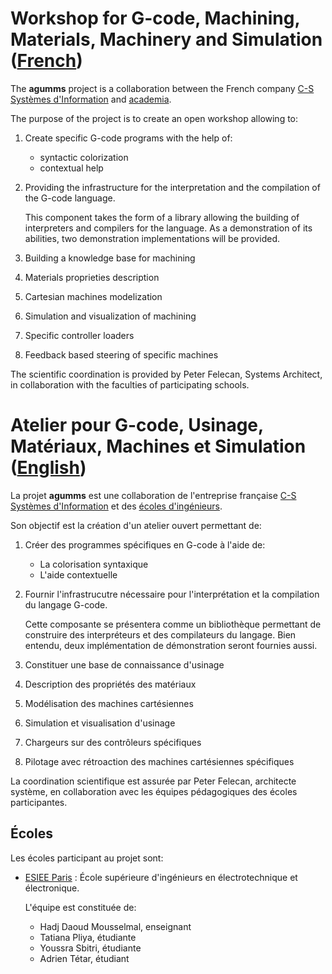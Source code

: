 # Workshop for G-code, Machining, Materials, Machinery and Simulation ([French][français])

The **agumms** project is a collaboration between the French company
[C-S Systèmes d'Information][c-s] and [academia][écoles].

The purpose of the project is to create an open workshop allowing to:

1. Create specific G-code programs with the help of:
   * syntactic colorization
   * contextual help
2. Providing the infrastructure for the interpretation and the
   compilation of the G-code language.

	This component takes the form of a library allowing the building
	of interpreters and compilers for the language. As a demonstration
	of its abilities, two demonstration implementations will be
	provided.
3. Building a knowledge base for machining
4. Materials proprieties description
5. Cartesian machines modelization
6. Simulation and visualization of machining
7. Specific controller loaders
8. Feedback based steering of specific machines

The scientific coordination is provided by Peter Felecan, Systems
Architect, in collaboration with the faculties of participating
schools.

# Atelier pour G-code, Usinage, Matériaux, Machines et Simulation ([English][English])

La projet **agumms** est une collaboration de l'entreprise française
[C-S Systèmes d'Information][c-s] et des [écoles d'ingénieurs][écoles].

Son objectif est la création d'un atelier ouvert permettant de:

1. Créer des programmes spécifiques en G-code à l'aide de:
   * La colorisation syntaxique
   * L'aide contextuelle
2. Fournir l'infrastrucutre nécessaire pour l'interprétation et la
   compilation du langage G-code.

	Cette composante se présentera comme un bibliothèque permettant de
	construire des interpréteurs et des compilateurs du langage. Bien
	entendu, deux implémentation de démonstration seront fournies aussi.
3. Constituer une base de connaissance d'usinage
4. Description des propriétés des matériaux
5. Modélisation des machines cartésiennes
6. Simulation et visualisation d'usinage
7. Chargeurs sur des contrôleurs spécifiques
8. Pilotage avec rétroaction des machines cartésiennes spécifiques

La coordination scientifique est assurée par Peter Felecan, architecte
système, en collaboration avec les équipes pédagogiques des écoles
participantes.

## Écoles
Les écoles participant au projet sont:

* [ESIEE Paris]() : École supérieure d'ingénieurs en électrotechnique
  et électronique.
  
  L'équipe est constituée de:

	* Hadj Daoud Mousselmal, enseignant
	* Tatiana Pliya, étudiante
	* Youssra Sbitri, étudiante
	* Adrien Tétar, étudiant

[français]: #atelier-pour-g-code-usinage-mat%C3%A9riaux-machines-et-simulation-english
[English]: #workshop-for-g-code-machining-materials-machinery-and-simulation-french
[c-s]: http://www.c-s.fr/ "C-S Systèmes d'information"
[écoles]: #Écoles
[esiee]: http://www.esiee.fr/ "ESIEE Paris"

